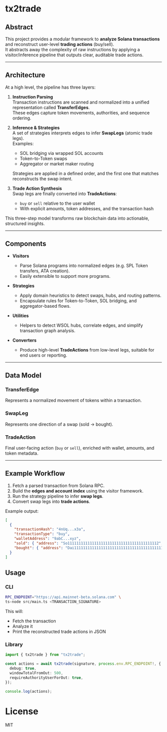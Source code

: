 # tx2trade

## Abstract

This project provides a modular framework to **analyze Solana transactions** and reconstruct user-level **trading actions** (buy/sell).  
It abstracts away the complexity of raw instructions by applying a visitor/inference pipeline that outputs clear, auditable trade actions.  

---

## Architecture

At a high level, the pipeline has three layers:

1. **Instruction Parsing**  
   Transaction instructions are scanned and normalized into a unified representation called **TransferEdges**.  
   These edges capture token movements, authorities, and sequence ordering.

2. **Inference & Strategies**  
   A set of strategies interprets edges to infer **SwapLegs** (atomic trade legs).  
   Examples:
   - SOL bridging via wrapped SOL accounts  
   - Token-to-Token swaps  
   - Aggregator or market maker routing  

   Strategies are applied in a defined order, and the first one that matches reconstructs the swap intent.

3. **Trade Action Synthesis**  
   Swap legs are finally converted into **TradeActions**:  
   - `buy` or `sell` relative to the user wallet  
   - With explicit amounts, token addresses, and the transaction hash  

This three-step model transforms raw blockchain data into actionable, structured insights.

---

## Components

- **Visitors**  
  - Parse Solana programs into normalized edges (e.g. SPL Token transfers, ATA creation).  
  - Easily extensible to support more programs.  

- **Strategies**  
  - Apply domain heuristics to detect swaps, hubs, and routing patterns.  
  - Encapsulate rules for Token-to-Token, SOL bridging, and aggregator-based flows.  

- **Utilities**  
  - Helpers to detect WSOL hubs, correlate edges, and simplify transaction graph analysis.  

- **Converters**  
  - Produce high-level **TradeActions** from low-level legs, suitable for end users or reporting.  

---

## Data Model

### TransferEdge
Represents a normalized movement of tokens within a transaction.

### SwapLeg
Represents one direction of a swap (sold → bought).

### TradeAction
Final user-facing action (`buy` or `sell`), enriched with wallet, amounts, and token metadata.

---

## Example Workflow

1. Fetch a parsed transaction from Solana RPC.  
2. Build the **edges and account index** using the visitor framework.  
3. Run the strategy pipeline to infer **swap legs**.  
4. Convert swap legs into **trade actions**.  

Example output:

```json
[
  {
    "transactionHash": "4nUq...x3a",
    "transactionType": "buy",
    "walletAddress": "9abC...xyz",
    "sold": { "address": "So11111111111111111111111111111111111111112", "symbol": "SOL", "amount": 1.25 },
    "bought": { "address": "Dai1111111111111111111111111111111111111111", "amount": 150.0 }
  }
]
```

## Usage

### CLI

```bash
RPC_ENDPOINT="https://api.mainnet-beta.solana.com" \
ts-node src/main.ts <TRANSACTION_SIGNATURE>
```

This will:

* Fetch the transaction
* Analyze it
* Print the reconstructed trade actions in JSON

### Library
```ts
import { tx2trade } from "tx2trade";

const actions = await tx2trade(signature, process.env.RPC_ENDPOINT!, {
  debug: true,
  windowTotalFromOut: 500,
  requireAuthorityUserForOut: true,
});

console.log(actions);
```


# License
MIT